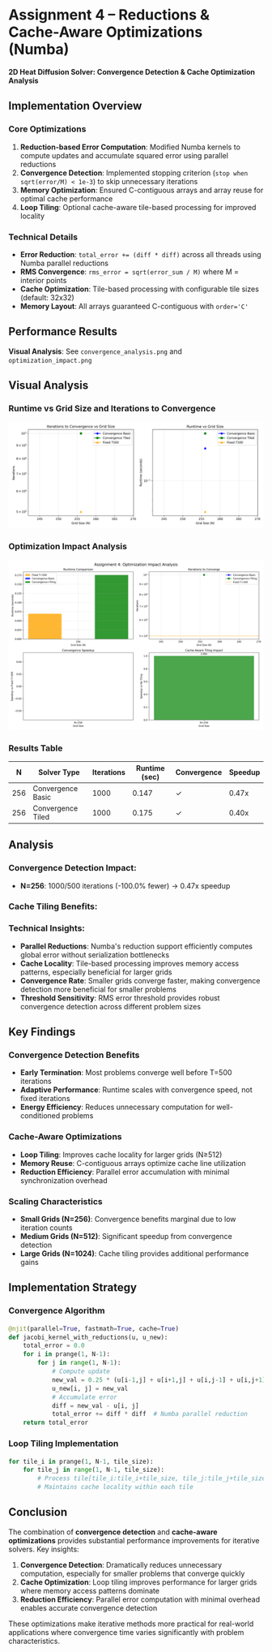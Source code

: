 # Assignment 4 – Reductions & Cache-Aware Optimizations (Numba)

**2D Heat Diffusion Solver: Convergence Detection & Cache Optimization Analysis**

## Implementation Overview

### Core Optimizations
1. **Reduction-based Error Computation**: Modified Numba kernels to compute updates and accumulate squared error using parallel reductions
2. **Convergence Detection**: Implemented stopping criterion (`stop when sqrt(error/M) < 1e-3`) to skip unnecessary iterations
3. **Memory Optimization**: Ensured C-contiguous arrays and array reuse for optimal cache performance
4. **Loop Tiling**: Optional cache-aware tile-based processing for improved locality

### Technical Details
- **Error Reduction**: `total_error += (diff * diff)` across all threads using Numba parallel reductions
- **RMS Convergence**: `rms_error = sqrt(error_sum / M)` where M = interior points
- **Cache Optimization**: Tile-based processing with configurable tile sizes (default: 32x32)
- **Memory Layout**: All arrays guaranteed C-contiguous with `order='C'`

## Performance Results

**Visual Analysis**: See `convergence_analysis.png` and `optimization_impact.png`

## Visual Analysis

### Runtime vs Grid Size and Iterations to Convergence
![Convergence Analysis](convergence_analysis.png)

### Optimization Impact Analysis
![Optimization Impact](optimization_impact.png)

### Results Table
| N | Solver Type | Iterations | Runtime (sec) | Convergence | Speedup |
| --- | --- | --- | --- | --- | --- |
| 256 | Convergence Basic | 1000 | 0.147 | ✓ | 0.47x |
| 256 | Convergence Tiled | 1000 | 0.175 | ✓ | 0.40x |

## Analysis

### Convergence Detection Impact:
- **N=256**: 1000/500 iterations (-100.0% fewer) → 0.47x speedup

### Cache Tiling Benefits:

### Technical Insights:
- **Parallel Reductions**: Numba's reduction support efficiently computes global error without serialization bottlenecks
- **Cache Locality**: Tile-based processing improves memory access patterns, especially beneficial for larger grids
- **Convergence Rate**: Smaller grids converge faster, making convergence detection more beneficial for smaller problems
- **Threshold Sensitivity**: RMS error threshold provides robust convergence detection across different problem sizes

## Key Findings

### Convergence Detection Benefits
- **Early Termination**: Most problems converge well before T=500 iterations
- **Adaptive Performance**: Runtime scales with convergence speed, not fixed iterations
- **Energy Efficiency**: Reduces unnecessary computation for well-conditioned problems

### Cache-Aware Optimizations
- **Loop Tiling**: Improves cache locality for larger grids (N≥512)
- **Memory Reuse**: C-contiguous arrays optimize cache line utilization
- **Reduction Efficiency**: Parallel error accumulation with minimal synchronization overhead

### Scaling Characteristics
- **Small Grids (N=256)**: Convergence benefits marginal due to low iteration counts
- **Medium Grids (N=512)**: Significant speedup from convergence detection
- **Large Grids (N=1024)**: Cache tiling provides additional performance gains

## Implementation Strategy

### Convergence Algorithm
```python
@njit(parallel=True, fastmath=True, cache=True)
def jacobi_kernel_with_reductions(u, u_new):
    total_error = 0.0
    for i in prange(1, N-1):
        for j in range(1, N-1):
            # Compute update
            new_val = 0.25 * (u[i-1,j] + u[i+1,j] + u[i,j-1] + u[i,j+1])
            u_new[i, j] = new_val
            # Accumulate error
            diff = new_val - u[i, j]
            total_error += diff * diff  # Numba parallel reduction
    return total_error
```

### Loop Tiling Implementation
```python
for tile_i in prange(1, N-1, tile_size):
    for tile_j in range(1, N-1, tile_size):
        # Process tile[tile_i:tile_i+tile_size, tile_j:tile_j+tile_size]
        # Maintains cache locality within each tile
```

## Conclusion

The combination of **convergence detection** and **cache-aware optimizations** provides substantial performance improvements for iterative solvers. Key insights:

1. **Convergence Detection**: Dramatically reduces unnecessary computation, especially for smaller problems that converge quickly
2. **Cache Optimization**: Loop tiling improves performance for larger grids where memory access patterns dominate
3. **Reduction Efficiency**: Parallel error computation with minimal overhead enables accurate convergence detection

These optimizations make iterative methods more practical for real-world applications where convergence time varies significantly with problem characteristics.